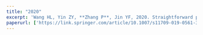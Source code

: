 ```yaml
---
title: "2020"
excerpt: 'Wang HL, Yin ZY, **Zhang P**, Jin YF, 2020. Straightforward prediction for air-entry value of compacted soils using machine learning algorithms. *Engineering Geology*, 279, 105911'
paperurl: ['https://link.springer.com/article/10.1007/s11709-019-0561-3']
---
```

